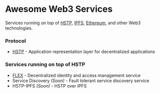 # Awesome Web3 Services

Services running on top of [HSTP](https://github.com/cagataycali/HSTP), [IPFS](https://ipfs.io/), [Ethereum](https://ethereum.org/), and other Web3 technologies.

### Protocol

* [HSTP](https://github.com/cagataycali/HSTP) - Application representation layer for decentralized applications

### Services running on top of HSTP

* [FLEX](https://github.com/cagataycali/HSTP) - Decentralized identity and access management service
* Service Discovery *(Soon)* - Fault tolerant service discovery service
* HSTP-IPFS *(Soon)* - HSTP over IPFS